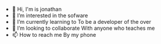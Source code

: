 - 👋 Hi, I'm is jonathan
- 👀 I’m interested in the sofware
- 🌱 I’m currently learning  to  To be a developer of the over
- 💞️ I’m looking to collaborate With anyone who teaches me
- 📫 How to reach me By my phone

<!---
reus02/reus02 is a ✨ special ✨ repository because its `README.md` (this file) appears on your GitHub profile.
You can click the Preview link to take a look at your changes.
--->
